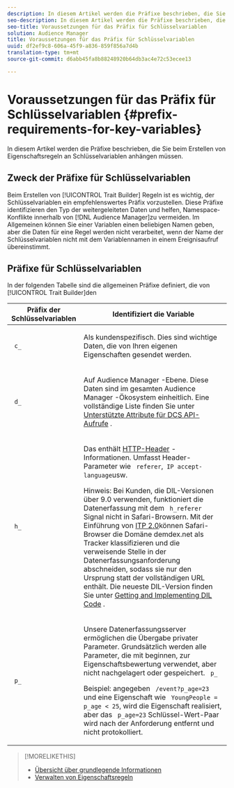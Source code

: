 ```yaml
---
description: In diesem Artikel werden die Präfixe beschrieben, die Sie beim Erstellen von Eigenschaftsregeln an Schlüsselvariablen anhängen müssen.
seo-description: In diesem Artikel werden die Präfixe beschrieben, die Sie beim Erstellen von Eigenschaftsregeln an Schlüsselvariablen anhängen müssen.
seo-title: Voraussetzungen für das Präfix für Schlüsselvariablen
solution: Audience Manager
title: Voraussetzungen für das Präfix für Schlüsselvariablen
uuid: df2ef9c8-606a-45f9-a836-859f856a7d4b
translation-type: tm+mt
source-git-commit: d6abb45fa8b88248920b64db3ac4e72c53ecee13

---
```



# Voraussetzungen für das Präfix für Schlüsselvariablen {#prefix-requirements-for-key-variables}

In diesem Artikel werden die Präfixe beschrieben, die Sie beim Erstellen von Eigenschaftsregeln an Schlüsselvariablen anhängen müssen.

<!-- r_tb_variable_prefixes.xml -->

## Zweck der Präfixe für Schlüsselvariablen

Beim Erstellen von [!UICONTROL Trait Builder] Regeln ist es wichtig, der Schlüsselvariablen ein empfehlenswertes Präfix vorzustellen. Diese Präfixe identifizieren den Typ der weitergeleiteten Daten und helfen, Namespace-Konflikte innerhalb von [!DNL Audience Manager]zu vermeiden. Im Allgemeinen können Sie einer Variablen einen beliebigen Namen geben, aber die Daten für eine Regel werden nicht verarbeitet, wenn der Name der Schlüsselvariablen nicht mit dem Variablennamen in einem Ereignisaufruf übereinstimmt.

## Präfixe für Schlüsselvariablen

In der folgenden Tabelle sind die allgemeinen Präfixe definiert, die von [!UICONTROL Trait Builder]den

<table id="table_CFEFA1DBDF904736B6EA2640B7AD26E5"> 
 <thead> 
  <tr> 
   <th colname="col1" class="entry"> Präfix der Schlüsselvariablen </th> 
   <th colname="col2" class="entry"> Identifiziert die Variable </th> 
  </tr>
 </thead>
 <tbody> 
  <tr> 
   <td colname="col1"><code> c_</code> </td> 
   <td colname="col2"> <p>Als kundenspezifisch. Dies sind wichtige Daten, die von Ihren eigenen Eigenschaften gesendet werden. </p> </td> 
  </tr> 
  <tr> 
   <td colname="col1"><code> d_</code> </td> 
   <td colname="col2"> <p>Auf <span class="keyword"> Audience Manager</span> -Ebene. Diese Daten sind im gesamten <span class="keyword"> Audience Manager</span> -Ökosystem einheitlich. Eine vollständige Liste finden Sie unter <a href="../../api/dcs-intro/dcs-api-reference/dcs-keys.md"> Unterstützte Attribute für DCS API-Aufrufe</a> . </p> </td> 
  </tr> 
  <tr> 
   <td colname="col1"><code> h_</code> </td> 
   <td colname="col2"> <p>Das enthält <a href="https://en.wikipedia.org/wiki/List_of_HTTP_header_fields" scope="external" format="html"> HTTP-Header</a> -Informationen. Umfasst Header-Parameter wie <code> referer</code>,<code> IP</code><code> accept-language</code>usw. </p> <p> <p>Hinweis: Bei Kunden, die DIL-Versionen über 9.0 verwenden, funktioniert die Datenerfassung mit dem <code> h_referer</code> Signal nicht in Safari-Browsern. Mit der Einführung von <a href="https://webkit.org/blog/8311/intelligent-tracking-prevention-2-0/" format="https" scope="external"> ITP 2.0</a>können Safari-Browser die Domäne demdex.net als Tracker klassifizieren und die verweisende Stelle in der Datenerfassungsanforderung abschneiden, sodass sie nur den Ursprung statt der vollständigen URL enthält. Die neueste DIL-Version finden Sie unter <a href="../../dil/dil-overview.md#get-implement-dil-code">Getting and Implementing DIL Code</a> . </p> </p> </td> 
  </tr> 
  <tr> 
   <td colname="col1"><code> p_</code> </td> 
   <td colname="col2"> <p>Unsere <span class="wintitle"> Datenerfassungsserver</span> ermöglichen die Übergabe privater Parameter. Grundsätzlich werden alle Parameter, die mit beginnen, zur Eigenschaftsbewertung verwendet, aber nicht nachgelagert oder gespeichert. <code> p_</code> </p> <p>Beispiel: angegeben <code> /event?p_age=23</code> und eine Eigenschaft wie <code> YoungPeople = p_age &lt; 25</code>, wird die Eigenschaft realisiert, aber das <code> p_age=23</code> Schlüssel-Wert-Paar wird nach der Anforderung entfernt und nicht protokolliert. </p> </td> 
  </tr> 
 </tbody> 
</table>

>[!MORELIKETHIS]
>
>* [Übersicht über grundlegende Informationen](../../features/traits/create-onboarded-rule-based-traits.md)
>* [Verwalten von Eigenschaftsregeln](../../features/traits/manage-trait-rules.md#managing-trait-rules)

